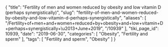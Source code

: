 {
    "title": "Fertility of men and women reduced by obesity and low vitamin D (perhaps synergistically)",
    "slug": "fertility-of-men-and-women-reduced-by-obesity-and-low-vitamin-d-perhaps-synergistically",
    "aliases": [
        "/Fertility+of+men+and+women+reduced+by+obesity+and+low+vitamin+D+perhaps+synergistically+\u2013+June+2019",
        "/10939"
    ],
    "tiki_page_id": 10939,
    "date": "2019-06-30",
    "categories": [
        "Obesity",
        "Fertility and sperm"
    ],
    "tags": [
        "Fertility and sperm",
        "Obesity"
    ]
}